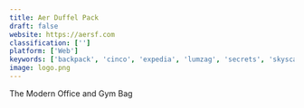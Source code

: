 ```yaml
---
title: Aer Duffel Pack
draft: false 
website: https://aersf.com
classification: ['']
platform: ['Web']
keywords: ['backpack', 'cinco', 'expedia', 'lumzag', 'secrets', 'skyscanner', 'wander', 'hike.io', 'mylike']
image: logo.png
---
```

The Modern Office and Gym Bag